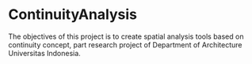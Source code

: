 # ContinuityAnalysis

The objectives of this project is to create spatial analysis tools based on continuity concept, part research project of Department of Architecture Universitas Indonesia. 
